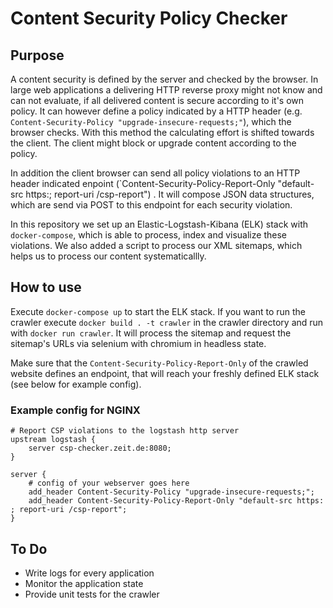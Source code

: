 # Content Security Policy Checker

## Purpose

A content security is defined by the server and checked by the browser. In
large web applications a delivering HTTP reverse proxy might not know and can
not evaluate, if all delivered content is secure according to it's own policy.
It can however define a policy indicated by a HTTP header 
(e.g. `Content-Security-Policy "upgrade-insecure-requests;"`), which the 
browser checks. With this method the calculating effort is shifted towards the
client. The client might block or upgrade content according to the policy.

In addition the client browser can send all policy violations to an HTTP header
indicated enpoint
(`Content-Security-Policy-Report-Only "default-src https:; report-uri /csp-report") .
It will compose JSON data structures, which are send via
POST to this endpoint for each security violation.

In this repository we set up an Elastic-Logstash-Kibana (ELK) stack with
`docker-compose`, which is able to process, index and visualize these
violations. We also added a script to process our XML sitemaps, which helps us
to process our content systematicallly.

## How to use

Execute `docker-compose up` to start the ELK stack.
If you want to run the crawler execute `docker build . -t crawler` in the
crawler directory and run with `docker run crawler`. It will process the
sitemap and request the sitemap's URLs via selenium with chromium in headless state.

Make sure that the `Content-Security-Policy-Report-Only` of the crawled 
website defines an endpoint, that will reach your freshly defined ELK stack
(see below for example config).

### Example config for NGINX

```
# Report CSP violations to the logstash http server
upstream logstash {
    server csp-checker.zeit.de:8080;
}

server {
    # config of your webserver goes here
    add_header Content-Security-Policy "upgrade-insecure-requests;";
    add_header Content-Security-Policy-Report-Only "default-src https: ; report-uri /csp-report";
}
```

## To Do

- Write logs for every application
- Monitor the application state
- Provide unit tests for the crawler
